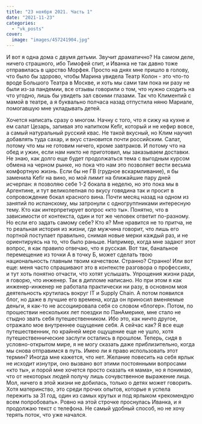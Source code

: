 ```yaml
---
title: "23 ноября 2021. Часть 1"
date: "2021-11-23"
categories: 
  - "vk_posts"
cover:
  image: "images/457241904.jpg"
---
```


И вот я одна дома с двумя детьми. Звучит драматично? На самом деле, ничего страшного, ибо Тимофей спит, и Иванка не так давно тоже отправилась в царство Морфея. Просто на днях мне пришло в голову, что было бы здорово, чтобы Марина увидела Театр Колон - это что-то вроде Большого Театра в Москве, и хоть мы сами там пока ни разу не были из-за пандемии, все отзывы говорили о том, что нужно сходить на что угодно, лишь бы увидеть зал своими глазами. Так что Климентий с мамой в театре, а я буквально полчаса назад отпустила няню Мариале, помогавшую мне укладывать детей.

<!--more-->

Хочется написать сразу о многом. Начну с того, что я сижу на кухне и ем салат Цезарь, запивая это напитком Kefir, который и не кефир вовсе, а самый натуральный русский квас. Не такой вкусный, но Клим научил добавлять туда сахар, и вкус становится почти российским. Салат, потому что мы не готовим ничего, кроме завтраков. И потому что на обед и ужин, если нам никто не приготовил, мы заказываем доставки. Не знаю, как долго еще будет продолжаться тема с выгодным курсом обмена на черном рынке, но пока что нам это позволяет вести весьма комфортную жизнь. Если бы не ГВ (грудное вскармливание), я бы заменила Kefir на вино, но мой лимит на ближайшие пару дней исчерпан: я позволяю себе 1-2 бокала в неделю, но это пока мы в Аргентине, и тут великолепная по вкусу говядина так и просит в сопровождение бокал красного вина. Почти месяц назад на одном из занятий по испанскому, мы затронули с одногруппниками интересную тему. Кто как интерпретирует вопрос «кто ты». Понятно, что в зависимости от контекста, один и тот же человек ответит по-разному. Но если его задать самому себе? Кто я? Мне нравится не то притча, не то реальная история из жизни, где мужчина говорит, что лишь его портной поступает правильно, снимая новые мерки каждый раз, и не ориентируясь на то, что было раньше. Например, когда мне задают этот вопрос, я как правило отвечаю, что я русская. Вот так, банальное перемещение из точки А в точку Б, может сделать твою национальность главным твоим качеством. Странно? Странно! Или вот еще: меня часто спрашивают это в контексте разговора о профессиях, и тут хоть понятно отчасти, что хотят услышать. Упрощения жизни ради, я говорю, что инженер. Так в дипломе написано. Но при этом я как инженер-инженер не работала практически ни разу, в основном моя деятельность крутилась вокруг IT и Supply Chain. А потом появился блог, но даже в лучшие его времена, когда он приносил вменяемые деньги, я как-то не ассоциировала себя со словом «блогер». Потом, по прошествии нескольких лет поездки по ПанАмерике, мне стало не стыдно звать себя путешественником. Ибо это, как ничто другое, отражало мое внутреннее ощущение себя. А сейчас как? Я все еще путешественник, по крайней мере ощущение еще не ушло, хотя путешественнические заслуги остались в прошлом. Теперь, сидя в условно-открытом мире, я не могу сказать даже приблизительно, когда мы снова отправимся в путь. Имею ли я право использовать этот термин? Иногда мне кажется, что нет. Желание повесить на себя ярлык не исходит изнутри, оно вызвано вот этими постоянными вопросами «кто ты», и порой мне хочется просто сказать «я мама», но я понимаю, что от некоторых людей получу лишь сочувственное выражение лица. Мол, ничего в этой жизни не добилась, только о детях может говорить. Хотя материнство, это среди прочих опытов, которые я успела пережить за 31 год, один из самых крутых и под ярлыком «рекомендую всем попробовать». Ровно на этой строчке проснулась Иванка, и я продолжаю текст с телефона. Не самый удобный способ, но не хочу терять поток, что уже начался.
